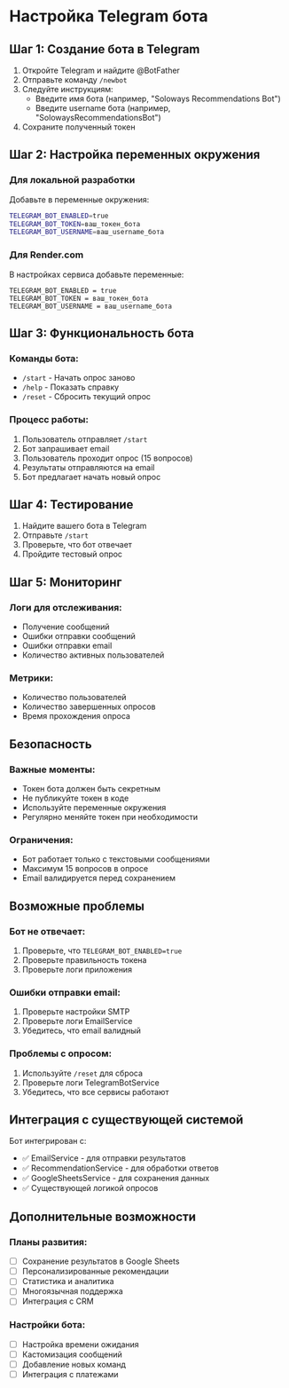 # Настройка Telegram бота

## Шаг 1: Создание бота в Telegram

1. Откройте Telegram и найдите @BotFather
2. Отправьте команду `/newbot`
3. Следуйте инструкциям:
   - Введите имя бота (например, "Soloways Recommendations Bot")
   - Введите username бота (например, "SolowaysRecommendationsBot")
4. Сохраните полученный токен

## Шаг 2: Настройка переменных окружения

### Для локальной разработки
Добавьте в переменные окружения:

```bash
TELEGRAM_BOT_ENABLED=true
TELEGRAM_BOT_TOKEN=ваш_токен_бота
TELEGRAM_BOT_USERNAME=ваш_username_бота
```

### Для Render.com
В настройках сервиса добавьте переменные:

```
TELEGRAM_BOT_ENABLED = true
TELEGRAM_BOT_TOKEN = ваш_токен_бота
TELEGRAM_BOT_USERNAME = ваш_username_бота
```

## Шаг 3: Функциональность бота

### Команды бота:
- `/start` - Начать опрос заново
- `/help` - Показать справку
- `/reset` - Сбросить текущий опрос

### Процесс работы:
1. Пользователь отправляет `/start`
2. Бот запрашивает email
3. Пользователь проходит опрос (15 вопросов)
4. Результаты отправляются на email
5. Бот предлагает начать новый опрос

## Шаг 4: Тестирование

1. Найдите вашего бота в Telegram
2. Отправьте `/start`
3. Проверьте, что бот отвечает
4. Пройдите тестовый опрос

## Шаг 5: Мониторинг

### Логи для отслеживания:
- Получение сообщений
- Ошибки отправки сообщений
- Ошибки отправки email
- Количество активных пользователей

### Метрики:
- Количество пользователей
- Количество завершенных опросов
- Время прохождения опроса

## Безопасность

### Важные моменты:
- Токен бота должен быть секретным
- Не публикуйте токен в коде
- Используйте переменные окружения
- Регулярно меняйте токен при необходимости

### Ограничения:
- Бот работает только с текстовыми сообщениями
- Максимум 15 вопросов в опросе
- Email валидируется перед сохранением

## Возможные проблемы

### Бот не отвечает:
1. Проверьте, что `TELEGRAM_BOT_ENABLED=true`
2. Проверьте правильность токена
3. Проверьте логи приложения

### Ошибки отправки email:
1. Проверьте настройки SMTP
2. Проверьте логи EmailService
3. Убедитесь, что email валидный

### Проблемы с опросом:
1. Используйте `/reset` для сброса
2. Проверьте логи TelegramBotService
3. Убедитесь, что все сервисы работают

## Интеграция с существующей системой

Бот интегрирован с:
- ✅ EmailService - для отправки результатов
- ✅ RecommendationService - для обработки ответов
- ✅ GoogleSheetsService - для сохранения данных
- ✅ Существующей логикой опросов

## Дополнительные возможности

### Планы развития:
- [ ] Сохранение результатов в Google Sheets
- [ ] Персонализированные рекомендации
- [ ] Статистика и аналитика
- [ ] Многоязычная поддержка
- [ ] Интеграция с CRM

### Настройки бота:
- [ ] Настройка времени ожидания
- [ ] Кастомизация сообщений
- [ ] Добавление новых команд
- [ ] Интеграция с платежами
